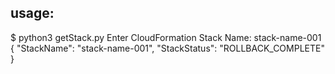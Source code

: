 ## usage:

$ python3 getStack.py
Enter CloudFormation Stack Name: stack-name-001
{
    "StackName": "stack-name-001",
    "StackStatus": "ROLLBACK_COMPLETE"
}


